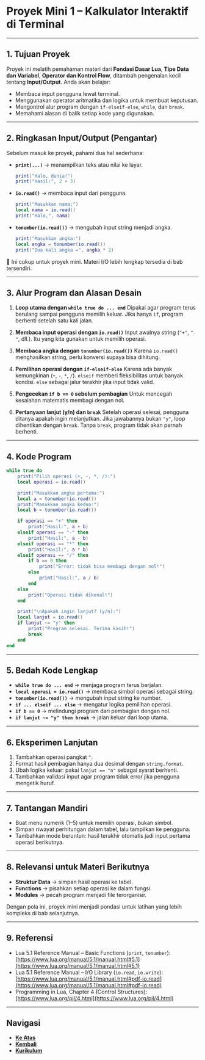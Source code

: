 # **Proyek Mini 1 – Kalkulator Interaktif di Terminal**

---

## 1. Tujuan Proyek

Proyek ini melatih pemahaman materi dari **Fondasi Dasar Lua**, **Tipe Data dan Variabel**, **Operator dan Kontrol Flow**, ditambah pengenalan kecil tentang **Input/Output**.
Anda akan belajar:

* Membaca input pengguna lewat terminal.
* Menggunakan operator aritmatika dan logika untuk membuat keputusan.
* Mengontrol alur program dengan `if-elseif-else`, `while`, dan `break`.
* Memahami alasan di balik setiap kode yang digunakan.

---

## 2. Ringkasan Input/Output (Pengantar)

Sebelum masuk ke proyek, pahami dua hal sederhana:

* **`print(...)`** → menampilkan teks atau nilai ke layar.

  ```lua
  print("Halo, dunia!")
  print("Hasil:", 2 + 3)
  ```

* **`io.read()`** → membaca input dari pengguna.

  ```lua
  print("Masukkan nama:")
  local nama = io.read()
  print("Halo,", nama)
  ```

* **`tonumber(io.read())`** → mengubah input string menjadi angka.

  ```lua
  print("Masukkan angka:")
  local angka = tonumber(io.read())
  print("Dua kali angka =", angka * 2)
  ```

📌 Ini cukup untuk proyek mini. Materi I/O lebih lengkap tersedia di bab tersendiri.

---

## 3. Alur Program dan Alasan Desain

1. **Loop utama dengan `while true do ... end`**
   Dipakai agar program terus berulang sampai pengguna memilih keluar.
   Jika hanya `if`, program berhenti setelah satu kali jalan.

2. **Membaca input operasi dengan `io.read()`**
   Input awalnya string (`"+"`, `"-"`, dll.). Itu yang kita gunakan untuk memilih operasi.

3. **Membaca angka dengan `tonumber(io.read())`**
   Karena `io.read()` menghasilkan string, perlu konversi supaya bisa dihitung.

4. **Pemilihan operasi dengan `if-elseif-else`**
   Karena ada banyak kemungkinan (`+`, `-`, `*`, `/`).
   `elseif` memberi fleksibilitas untuk banyak kondisi.
   `else` sebagai jalur terakhir jika input tidak valid.

5. **Pengecekan `if b == 0` sebelum pembagian**
   Untuk mencegah kesalahan matematis membagi dengan nol.

6. **Pertanyaan lanjut (y/n) dan `break`**
   Setelah operasi selesai, pengguna ditanya apakah ingin melanjutkan.
   Jika jawabannya bukan `"y"`, loop dihentikan dengan `break`.
   Tanpa `break`, program tidak akan pernah berhenti.

---

## 4. Kode Program

```lua
while true do
    print("Pilih operasi (+, -, *, /):")
    local operasi = io.read()

    print("Masukkan angka pertama:")
    local a = tonumber(io.read())
    print("Masukkan angka kedua:")
    local b = tonumber(io.read())

    if operasi == "+" then
        print("Hasil:", a + b)
    elseif operasi == "-" then
        print("Hasil:", a - b)
    elseif operasi == "*" then
        print("Hasil:", a * b)
    elseif operasi == "/" then
        if b == 0 then
            print("Error: tidak bisa membagi dengan nol!")
        else
            print("Hasil:", a / b)
        end
    else
        print("Operasi tidak dikenal!")
    end

    print("\nApakah ingin lanjut? (y/n):")
    local lanjut = io.read()
    if lanjut ~= "y" then
        print("Program selesai. Terima kasih!")
        break
    end
end
```

---

## 5. Bedah Kode Lengkap

* **`while true do ... end`** → menjaga program terus berjalan.
* **`local operasi = io.read()`** → membaca simbol operasi sebagai string.
* **`tonumber(io.read())`** → mengubah input string ke number.
* **`if ... elseif ... else`** → mengatur logika pemilihan operasi.
* **`if b == 0`** → melindungi program dari pembagian dengan nol.
* **`if lanjut ~= "y" then break`** → jalan keluar dari loop utama.

---

## 6. Eksperimen Lanjutan

1. Tambahkan operasi pangkat `^`.
2. Format hasil pembagian hanya dua desimal dengan `string.format`.
3. Ubah logika keluar: pakai `lanjut == "n"` sebagai syarat berhenti.
4. Tambahkan validasi input agar program tidak error jika pengguna mengetik huruf.

---

## 7. Tantangan Mandiri

* Buat menu numerik (1–5) untuk memilih operasi, bukan simbol.
* Simpan riwayat perhitungan dalam tabel, lalu tampilkan ke pengguna.
* Tambahkan mode beruntun: hasil terakhir otomatis jadi input pertama operasi berikutnya.

---

## 8. Relevansi untuk Materi Berikutnya

* **Struktur Data** → simpan hasil operasi ke tabel.
* **Functions** → pisahkan setiap operasi ke dalam fungsi.
* **Modules** → pecah program menjadi file terorganisir.

Dengan pola ini, proyek mini menjadi pondasi untuk latihan yang lebih kompleks di bab selanjutnya.

---

## 9. Referensi

* Lua 5.1 Reference Manual – Basic Functions (`print`, `tonumber`):
  [https://www.lua.org/manual/5.1/manual.html#5.1](https://www.lua.org/manual/5.1/manual.html#5.1)
* Lua 5.1 Reference Manual – I/O Library (`io.read`, `io.write`):
  [https://www.lua.org/manual/5.1/manual.html#pdf-io.read](https://www.lua.org/manual/5.1/manual.html#pdf-io.read)
* Programming in Lua, Chapter 4 (Control Structures):
  [https://www.lua.org/pil/4.html](https://www.lua.org/pil/4.html)

---

<!--
Dengan susunan ini, pelajar sudah punya pegangan jelas: **kenapa setiap baris dipakai, bagaimana alurnya, dan apa yang bisa dieksperimenkan**.
---


Apakah kamu mau saya buatkan juga **template halaman proyek mini** (semacam kerangka standar) supaya konsisten untuk proyek mini berikutnya?

-->

## Navigasi

* **[Ke Atas](#)**
* **[Kembali](../README.md)**
* **[Kurikulum](../../../../../README.md)**

